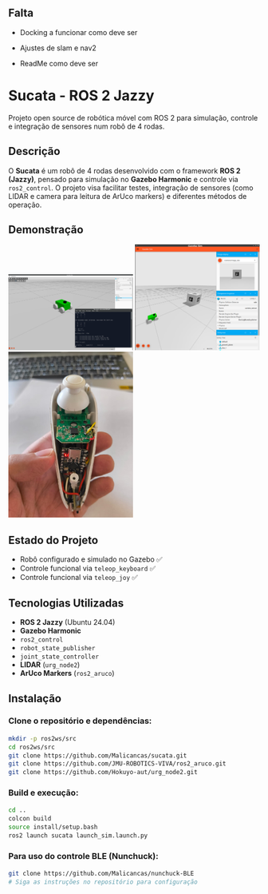 
## Falta

- Docking a funcionar como deve ser

- Ajustes de slam e nav2

- ReadMe como deve ser


# Sucata - ROS 2 Jazzy

Projeto open source de robótica móvel com ROS 2 para simulação, controle e integração de sensores num robô de 4 rodas.

## Descrição

O **Sucata** é um robô de 4 rodas desenvolvido com o framework **ROS 2 (Jazzy)**, pensado para simulação no **Gazebo Harmonic** e controle via `ros2_control`. O projeto visa facilitar testes, integração de sensores (como LIDAR e camera para leitura de ArUco markers) e diferentes métodos de operação.

## Demonstração

<p float="left">
  <img src="assets/gazebo.png" width="250" alt="Simulação no Gazebo"/>
  <img src="assets/aruco.png" width="250" alt="Detecção de ArUco"/>
  <img src="assets/nunchuck.jpeg" width="250" alt="Controle Nunchuck BLE"/>
</p>

## Estado do Projeto

- Robô configurado e simulado no Gazebo ✅
- Controle funcional via `teleop_keyboard` ✅
- Controle funcional via `teleop_joy` ✅

## Tecnologias Utilizadas

- **ROS 2 Jazzy** (Ubuntu 24.04)
- **Gazebo Harmonic**
- `ros2_control`
- `robot_state_publisher`
- `joint_state_controller`
- **LIDAR** (`urg_node2`)
- **ArUco Markers** (`ros2_aruco`)

## Instalação

### Clone o repositório e dependências:

```bash
mkdir -p ros2ws/src
cd ros2ws/src
git clone https://github.com/Malicancas/sucata.git
git clone https://github.com/JMU-ROBOTICS-VIVA/ros2_aruco.git
git clone https://github.com/Hokuyo-aut/urg_node2.git
```

### Build e execução:

```bash
cd ..
colcon build
source install/setup.bash
ros2 launch sucata launch_sim.launch.py
```

### Para uso do controle BLE (Nunchuck):

```bash
git clone https://github.com/Malicancas/nunchuck-BLE
# Siga as instruções no repositório para configuração
```
